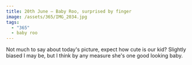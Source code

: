```yaml
---
title: 20th June — Baby Roo, surprised by finger
image: /assets/365/IMG_2034.jpg
tags:
  - "365"
  - baby roo
---
```

Not much to say about today's picture, expect how cute is our kid? Slightly biased I may be, but I think by any measure she's one good looking baby.